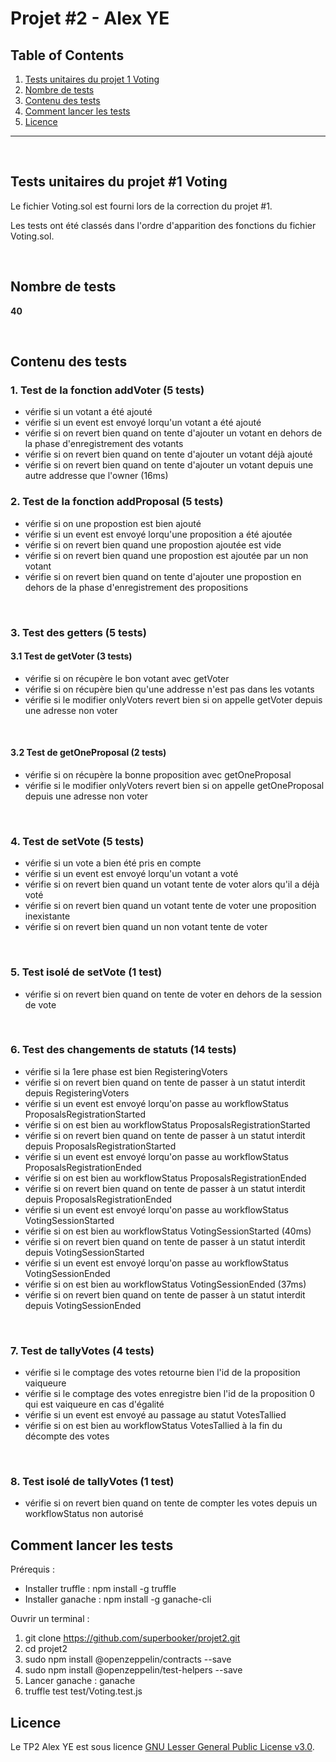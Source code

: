 # Projet #2 - Alex YE
## Table of Contents
1. [Tests unitaires du projet 1 Voting](#tests-unitaires-du-projet-1-voting)
2. [Nombre de tests](#nombre-de-tests)
3. [Contenu des tests](#contenu-des-tests)
4. [Comment lancer les tests](#comment-lancer-les-tests)
5. [Licence](#licence)

-----
<br /> 


## Tests unitaires du projet #1 Voting 

Le fichier Voting.sol est fourni lors de la correction du projet #1.

Les tests ont été classés dans l'ordre d'apparition des fonctions du fichier Voting.sol.

<br /> 


## Nombre de tests

**40**


<br /> 


## Contenu des tests

### 1. Test de la fonction addVoter (5 tests)

- vérifie si un votant a été ajouté
- vérifie si un event est envoyé lorqu'un votant a été ajouté
- vérifie si on revert bien quand on tente d'ajouter un votant en dehors de la phase d'enregistrement des votants
- vérifie si on revert bien quand on tente d'ajouter un votant déjà ajouté
- vérifie si on revert bien quand on tente d'ajouter un votant depuis une autre addresse que l'owner (16ms)

### 2. Test de la fonction addProposal (5 tests)
- vérifie si on une propostion est bien ajouté
- vérifie si un event est envoyé lorqu'une proposition a été ajoutée
- vérifie si on revert bien quand une propostion ajoutée est vide
- vérifie si on revert bien quand une propostion est ajoutée par un non votant
- vérifie si on revert bien quand on tente d'ajouter une propostion en dehors de la phase d'enregistrement des propositions
    
<br/>
    
    
### 3. Test des getters (5 tests)
#### 3.1 Test de getVoter (3 tests)
- vérifie si on récupère le bon votant avec getVoter
- vérifie si on récupère bien qu'une addresse n'est pas dans les votants
- vérifie si le modifier onlyVoters revert bien si on appelle getVoter depuis une adresse non voter

<br/>


#### 3.2 Test de getOneProposal (2 tests)
- vérifie si on récupère la bonne proposition avec getOneProposal
- vérifie si le modifier onlyVoters revert bien si on appelle getOneProposal depuis une adresse non voter

<br/>

### 4. Test de setVote (5 tests)
- vérifie si un vote a bien été pris en compte
- vérifie si un event est envoyé lorqu'un votant a voté
- vérifie si on revert bien quand un votant tente de voter alors qu'il a déjà voté
- vérifie si on revert bien quand un votant tente de voter une proposition inexistante
- vérifie si on revert bien quand un non votant tente de voter

<br/>


### 5. Test isolé de setVote (1 test)
- vérifie si on revert bien quand on tente de voter en dehors de la session de vote
    
<br/>


### 6. Test des changements de statuts (14 tests)
- vérifie si la 1ere phase est bien RegisteringVoters
- vérifie si on revert bien quand on tente de passer à un statut interdit depuis RegisteringVoters
- vérifie si un event est envoyé lorqu'on passe au workflowStatus ProposalsRegistrationStarted
- vérifie si on est bien au workflowStatus ProposalsRegistrationStarted
- vérifie si on revert bien quand on tente de passer à un statut interdit depuis ProposalsRegistrationStarted
- vérifie si un event est envoyé lorqu'on passe au workflowStatus ProposalsRegistrationEnded
- vérifie si on est bien au workflowStatus ProposalsRegistrationEnded
- vérifie si on revert bien quand on tente de passer à un statut interdit depuis ProposalsRegistrationEnded
- vérifie si un event est envoyé lorqu'on passe au workflowStatus VotingSessionStarted
- vérifie si on est bien au workflowStatus VotingSessionStarted (40ms)
- vérifie si on revert bien quand on tente de passer à un statut interdit depuis VotingSessionStarted
- vérifie si un event est envoyé lorqu'on passe au workflowStatus VotingSessionEnded
- vérifie si on est bien au workflowStatus VotingSessionEnded (37ms)
- vérifie si on revert bien quand on tente de passer à un statut interdit depuis VotingSessionEnded

<br/>


### 7. Test de tallyVotes (4 tests)
- vérifie si le comptage des votes retourne bien l'id de la proposition vaiqueure
- vérifie si le comptage des votes enregistre bien l'id de la proposition 0 qui est vaiqueure en cas d'égalité
- vérifie si un event est envoyé au passage au statut VotesTallied
- vérifie si on est bien au workflowStatus VotesTallied à la fin du décompte des votes

<br/>


### 8. Test isolé de tallyVotes (1 test)
- vérifie si on revert bien quand on tente de compter les votes depuis un workflowStatus non autorisé

## Comment lancer les tests
Prérequis : 
- Installer truffle : npm install -g truffle
- Installer ganache : npm install -g ganache-cli


Ouvrir un terminal :

1. git clone https://github.com/superbooker/projet2.git
2. cd projet2
3. sudo npm install @openzeppelin/contracts --save
4. sudo npm install @openzeppelin/test-helpers --save
5. Lancer ganache : ganache
6. truffle test test/Voting.test.js


## Licence

Le TP2 Alex YE est sous licence
[GNU Lesser General Public License v3.0](https://www.gnu.org/licenses/lgpl-3.0.en.html).